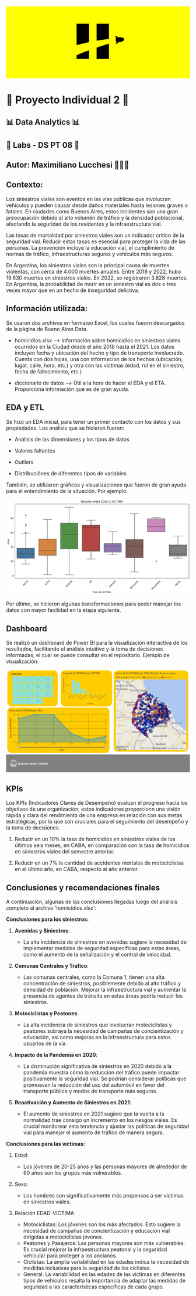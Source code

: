 ![Banner Henry](images/banner_henry_amarillo.png)

# 🚀 Proyecto Individual 2 🚀

## 📊 Data Analytics 📊

## 🧪 Labs - DS PT 08 🧪
## Autor: Maximiliano Lucchesi 👨🏻‍💻

## Contexto:

Los siniestros viales son eventos en las vías públicas que involucran vehículos y pueden causar desde daños materiales hasta lesiones graves o fatales. En ciudades como Buenos Aires, estos incidentes son una gran preocupación debido al alto volumen de tráfico y la densidad poblacional, afectando la seguridad de los residentes y la infraestructura vial.

Las tasas de mortalidad por siniestros viales son un indicador crítico de la seguridad vial. Reducir estas tasas es esencial para proteger la vida de las personas. La prevención incluye la educación vial, el cumplimiento de normas de tráfico, infraestructuras seguras y vehículos más seguros.

En Argentina, los siniestros viales son la principal causa de muertes violentas, con cerca de 4.000 muertes anuales. Entre 2018 y 2022, hubo 19.630 muertes en siniestros viales. En 2022, se registraron 3.828 muertes. En Argentina, la probabilidad de morir en un siniestro vial es dos o tres veces mayor que en un hecho de inseguridad delictiva.

## Información utilizada:

Se usaron dos archivos en formateo Excel, los cuales fueorn descargados de la página de Bueno Aires Data.

- homicidios.xlsx --> Información sobre homicidios en siniestros viales ocurridos en la Ciudad desde el año 2016 hasta el 2021. Los datos incluyen fecha y ubicación del hecho y tipo de transporte involucrado. Cuenta con dos hojas, una con informacion de los hechos (ubicación, lugar, calle, hora, etc.) y otra con las víctimas (edad, rol en el siniestro, fecha de fallecimiento, etc.)

- diccionario de datos --> Útil a la hora de hacer el EDA y el ETA. Proporciona información que es de gran ayuda.

## EDA y ETL

Se hizo un EDA inicial, para tener un primer contacto con los datos y sus propiedades. Los análisis que se hicieron fueron:

- Análisis de las dimensiones y los tipos de datos

- Valores faltantes

- Outliers

- Distribuciónes de diferentes tipos de variables

También, se utilizaron gráficos y visualizaciones que fueron de gran ayuda para el entendimiento de la situación. Por ejemplo:

![violin](images/violin.png)

Por último, se hicieron algunas transformaciones para poder manejar los datos con mayor facilidad en la etapa siguiente.

## Dashboard

Se realizó un dashboard de Power BI para la visualización interactiva de los resultados, facilitando el análisis intuitivo y la toma de decisiones informadas, el cual se puede consultar en el repositorio. Ejemplo de visualización:

![dashboard](images/dashboard.jpeg)

## KPIs

Los KPIs (Indicadores Claves de Desempeño) evaluan el progreso hacia los objetivos de una organización, estos indicadores proporcionn una visión rápida y clara del rendimiento de una empresa en relación con sus metas estratégicas, por lo que son cruciales para el seguimiento del desempeño y la toma de decisiones.

1. Reducir en un 10% la tasa de homicidios en siniestros viales de los últimos seis meses, en CABA, en comparación con la tasa de homicidios en siniestros viales del semestre anterior.

2. Reducir en un 7% la cantidad de accidentes mortales de motociclistas en el último año, en CABA, respecto al año anterior.

## Conclusiones y recomendaciones finales

A continuación, algunas de las conclusiones llegadas luego del análisis completo al archivo 'homicidios.xlsx':

**Conclusiones para los siniestros:**

1. **Avenidas y Siniestros**:
   - La alta incidencia de siniestros en avenidas sugiere la necesidad de implementar medidas de seguridad específicas para estas áreas, como el aumento de la señalización y el control de velocidad.

2. **Comunas Centrales y Tráfico**:
   - Las comunas centrales, como la Comuna 1, tienen una alta concentración de siniestros, posiblemente debido al alto tráfico y densidad de población. Mejorar la infraestructura vial y aumentar la presencia de agentes de tránsito en estas áreas podría reducir los siniestros.

3. **Motociclistas y Peatones**:
   - La alta incidencia de siniestros que involucran motociclistas y peatones subraya la necesidad de campañas de concientización y educación, así como mejoras en la infraestructura para estos usuarios de la vía.

4. **Impacto de la Pandemia en 2020**:
   - La disminución significativa de siniestros en 2020 debido a la pandemia muestra cómo la reducción del tráfico puede impactar positivamente la seguridad vial. Se podrían considerar políticas que promuevan la reducción del uso del automóvil en favor del transporte público y modos de transporte más seguros.

5. **Reactivación y Aumento de Siniestros en 2021**:
   - El aumento de siniestros en 2021 sugiere que la vuelta a la normalidad trae consigo un incremento en los riesgos viales. Es crucial monitorear esta tendencia y ajustar las políticas de seguridad vial para manejar el aumento de tráfico de manera segura.

**Conclusiones para las víctimas:**

1. Edad:
    - Los jóvenes de 20-25 años y las personas mayores de alrededor de 60 años son los grupos más vulnerables.

2. Sexo:
    - Los hombres son significativamente más propensos a ser víctimas en siniestros viales.
    
3. Relación EDAD-VICTIMA
    - Motociclistas: Los jóvenes son los más afectados. Esto sugiere la necesidad de campañas de concientización y educación vial dirigidas a motociclistas jóvenes.
    - Peatones y Pasajeros: Las personas mayores son más vulnerables. Es crucial mejorar la infraestructura peatonal y la seguridad vehicular para proteger a los ancianos.
    - Ciclistas: La amplia variabilidad en las edades indica la necesidad de medidas inclusivas para la seguridad de los ciclistas.
    - General: La variabilidad en las edades de las víctimas en diferentes tipos de vehículos resalta la importancia de adaptar las medidas de seguridad a las características específicas de cada grupo.